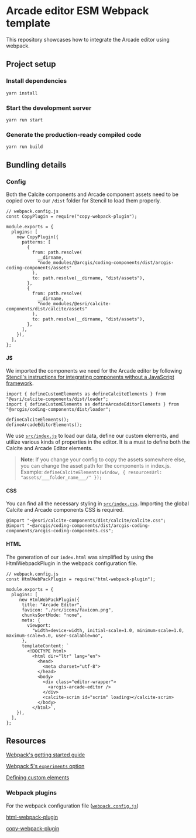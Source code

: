 # Arcade editor ESM Webpack template

This repository showcases how to integrate the Arcade editor using webpack.

## Project setup

### Install dependencies

```
yarn install
```

### Start the development server

```
yarn run start
```

### Generate the production-ready compiled code

```
yarn run build
```

## Bundling details

### Config

Both the Calcite components and Arcade component assets need to be copied over to our `/dist` folder for Stencil to load them properly.

```
// webpack.config.js
const CopyPlugin = require("copy-webpack-plugin");

module.exports = {
  plugins: [
    new CopyPlugin({
      patterns: [
        {
          from: path.resolve(
            __dirname,
            "node_modules/@arcgis/coding-components/dist/arcgis-coding-components/assets"
          ),
          to: path.resolve(__dirname, "dist/assets"),
        },
        {
          from: path.resolve(
            __dirname,
            "node_modules/@esri/calcite-components/dist/calcite/assets"
          ),
          to: path.resolve(__dirname, "dist/assets"),
        },
      ],
    }),
  ],
};
```

#### JS

We imported the components we need for the Arcade editor by following [Stencil's instructions for integrating components without a JavaScript framework](https://stenciljs.com/docs/javascript).

```
import { defineCustomElements as defineCalciteElements } from "@esri/calcite-components/dist/loader";
import { defineCustomElements as defineArcadeEditorElements } from "@arcgis/coding-components/dist/loader";

defineCalciteElements();
defineArcadeEditorElements();
```

We use [`src/index.js`](./src/index.js) to load our data, define our custom elements, and utilize various kinds of properties in the editor. It is a must to define both the Calcite and Arcade Editor elements.

> **Note**: If you change your config to copy the assets somewhere else, you can change the asset path for the components in index.js. 
> Example: `defineCalciteElements(window, { resourcesUrl: "assets/___folder_name___/" });`

#### CSS

You can find all the necessary styling in [`src/index.css`](./src/index.css). Importing the global Calcite and Arcade components CSS is required.

```
@import "~@esri/calcite-components/dist/calcite/calcite.css";
@import "~@arcgis/coding-components/dist/arcgis-coding-components/arcgis-coding-components.css";
```

#### HTML

The generation of our `index.html` was simplified by using the HtmlWebpackPlugin in the webpack configuration file.

```
// webpack.config.js
const HtmlWebPackPlugin = require("html-webpack-plugin");

module.exports = {
  plugins: [
     new HtmlWebPackPlugin({
      title: "Arcade Editor",
      favicon: "./src/icons/favicon.png",
      chunksSortMode: "none",
      meta: {
        viewport:
          "width=device-width, initial-scale=1.0, minimum-scale=1.0, maximum-scale=5.0, user-scalable=no",
      },
      templateContent: `
        <!DOCTYPE html>
          <html dir="ltr" lang="en">
            <head>
              <meta charset="utf-8">
            </head>
            <body>
              <div class="editor-wrapper">
                <arcgis-arcade-editor />
              </div>
              <calcite-scrim id="scrim" loading></calcite-scrim>
            </body>
          </html>`,
    }),
  ],
};
```

## Resources

[Webpack's getting started guide](https://webpack.js.org/guides/getting-started/)

[Webpack 5's `experiments` option](https://webpack.js.org/configuration/experiments/)

[Defining custom elements](https://stenciljs.com/docs/custom-elements-bundle)

### Webpack plugins

For the webpack configuration file ([`webpack.config.js`](webpack.config.js))

[html-webpack-plugin](https://webpack.js.org/plugins/html-webpack-plugin/)

[copy-webpack-plugin](https://webpack.js.org/plugins/copy-webpack-plugin/)
